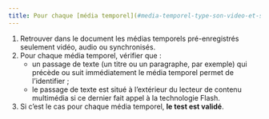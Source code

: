 ```yaml
---
title: Pour chaque [média temporel](#media-temporel-type-son-video-et-synchronise) seulement son, seulement vidéo ou synchronisé, le contenu textuel adjacent permet-il d’identifier clairement le [média temporel](#media-temporel-type-son-video-et-synchronise) (hors cas particuliers) ?
---
```


1. Retrouver dans le document les médias temporels pré-enregistrés seulement vidéo, audio ou synchronisés.
2. Pour chaque média temporel, vérifier que :
   - un passage de texte (un titre ou un paragraphe, par exemple) qui précède ou suit immédiatement le média temporel permet de l’identifier ;
   - le passage de texte est situé à l’extérieur du lecteur de contenu multimédia si ce dernier fait appel à la technologie Flash.
3. Si c’est le cas pour chaque média temporel, **le test est validé**.
